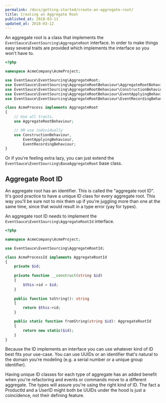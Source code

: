```yaml
---
permalink: /docs/getting-started/create-an-aggregate-root/
title: Creating an Aggregate Root
published_at: 2018-03-11
updated_at: 2018-03-12
---
```


An aggregate root is a class that implements the `EventSauce\EventSourcing\AggregateRoot` 
interface. In order to make things easy several traits are provided
which implements the interface so you won't have to.

```php
<?php

namespace AcmeCompany\AcmeProject;

use EventSauce\EventSourcing\AggregateRoot;
use EventSauce\EventSourcing\AggregateRootBehaviour\AggregateRootBehaviour;
use EventSauce\EventSourcing\AggregateRootBehaviour\ConstructionBehaviour;
use EventSauce\EventSourcing\AggregateRootBehaviour\EventApplyingBehaviour;
use EventSauce\EventSourcing\AggregateRootBehaviour\EventRecordingBehaviour;

class AcmeProcess implements AggregateRoot
{
    // Use all traits.
    use AggregateRootBehaviour;

    // OR use individually
    use ConstructionBehaviour,
        EventApplyingBehaviour,
        EventRecordingBehaviour;
}
```

Or if you're feeling extra lazy, you can just extend the `EventSauce\EventSourcing\BaseAggregateRoot`
base class.

## Aggregate Root ID

An aggregate root has an identifier. This is called the "aggregate root ID".
It's good practice to have a unique ID class for every aggregate root. This
way you'll be sure not to mix them up if you're juggling more than one at the same
time, since that would result in a type error (yay for types).

An aggregate root ID needs to implement the `EventSauce\EventSourcing\AggregateRootId`
interface.

```php
<?php

namespace AcmeCompany\AcmeProject;

use EventSauce\EventSourcing\AggregateRootId;

class AcmeProcessId implements AggregateRootId
{
    private $id;
    
    private function __construct(string $id)
    {
        $this->id = $id;
    }
    
    public function toString(): string
    {
        return $this->id;
    }

    public static function fromString(string $id): AggregateRootId
    {
        return new static($id);
    }
}
```

Because the ID implements an interface you can use whatever kind of ID
best fits your use-case. You can use UUIDs or an identifier that's
natural to the domain you're modeling (e.g. a serial number or a unique
group identifier).

Having unique ID classes for each type of aggregate has an added benefit
when you're refactoring and events or commands move to a different aggregate. The 
types will assure you're using the right kind of ID. The fact a ProductId
and a UserID might both be UUIDs under the hood is just a coincidence,
not their defining feature.
